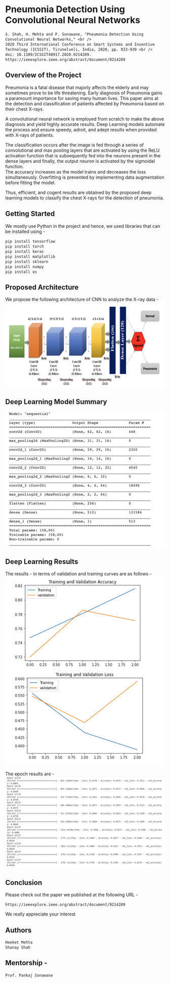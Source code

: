 # Pneumonia Detection Using Convolutional Neural Networks

```
S. Shah, H. Mehta and P. Sonawane, "Pneumonia Detection Using Convolutional Neural Networks," <br />
2020 Third International Conference on Smart Systems and Inventive Technology (ICSSIT), Tirunelveli, India, 2020, pp. 933-939 <br />
doi: 10.1109/ICSSIT48917.2020.9214289.
https://ieeexplore.ieee.org/abstract/document/9214289
```

## Overview of the Project <br />

Pneumonia is a fatal disease that majorly affects the elderly and may sometimes prove to be life threatening. Early diagnosis of Pneumonia gains a paramount importance for saving many human lives. 
This paper aims at the detection and classification of patients affected by Pneumonia based on their chest X-rays. <br />

A convolutional neural network is employed from scratch to make the above diagnosis and yield highly accurate results. Deep Learning models automate the process and ensure speedy, adroit, and adept results when provided with X-rays of patients.<br />

The classification occurs after the image is fed through a series of convolutional and max pooling layers that are activated by using the ReLU activation function that is subsequently fed into the neurons present in the dense layers and finally, the output neuron is activated by the sigmoidal function. <br />
The accuracy increases as the model trains and decreases the loss simultaneously. Overfitting is prevented by implementing data augmentation before fitting the model. <br />

Thus, efficient, and cogent results are obtained by the proposed deep learning models to classify the chest X-rays for the detection of pneumonia.

## Getting Started 

We mostly use Python in the project and hence, we used libraries that can be installed using - <br />
```
pip install tensorflow
pip install torch
pip install keras
pip install matplotlib
pip install sklearn
pip install numpy
pip install os
```

## Proposed Architecture

We propose the following architecture of CNN to analyze the X-ray data - <br />
![CNN Model](https://github.com/HeeketMehta/Pneumonia-Detection-Project/blob/master/OUTPUT/CNN%20Model.png)
<br />


## Deep Learning Model Summary


![Model Summary](https://github.com/HeeketMehta/Pneumonia-Detection-Project/blob/master/OUTPUT/model_summary.png)<br />

## Deep Learning Results

The results - in terms of validation and training curves are as follows - 
![Plots of val, training](https://github.com/HeeketMehta/Pneumonia-Detection-Project/blob/master/OUTPUT/pneumonia_val_train.png)<br />

The epoch results are -
![Epoch_results](https://github.com/HeeketMehta/Pneumonia-Detection-Project/blob/master/OUTPUT/25%20epoch%2016-32-64.JPG)<br />


## Conclusion
Please check out the paper we published at the following URL - 
```
https://ieeexplore.ieee.org/abstract/document/9214289
```
We really appreciate your interest

## Authors
```
Heeket Mehta
Shanay Shah
```

## Mentorship -
```
Prof. Pankaj Sonawane
```





